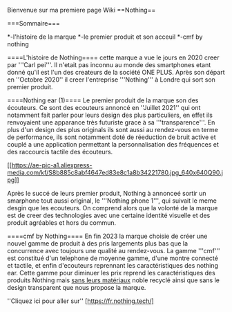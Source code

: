 Bienvenue sur ma premiere page Wiki
==Nothing==


===Sommaire===

*-l'histoire de la marque
*-le premier produit et son acceuil
*-cmf by nothing


====L'histoire de Nothing====
cette marque a vue le jours en 2020 creer par '''Carl pei'''. Il n'etait pas inconnu au monde des smartphones etant donné qu'il est l'un des createurs de la société ONE PLUS. Après son départ en ''Octobre 2020'' il creer l'entreprise '''Nothing''' à Londre qui sort son premier produit.

====Nothing ear (1)====
Le premier produit de la marque son des écouteurs. Ce sont des ecouteurs annoncé en ''Juillet 2021'' qui ont notamment fait parler pour leurs design des plus particuliers, en effet ils renvoyaient une apparance très futuriste grace à sa '''transparence'''. En plus d'un design des plus originals ils sont aussi au rendez-vous en terme de performance, ils sont notamment doté de réeduction de bruit active et couplé a une application permettant la personnalisation des fréquences et des raccourcis tactile des écouteurs.

[[https://ae-pic-a1.aliexpress-media.com/kf/S8b885c8abf4647ed83e8c1a8b34221780.jpg_640x640Q90.jpg]]

Après le succé de leurs premier produit, Nothing à annonceé sortir un smarphone tout aussi original, le '''Nothing phone 1''', qui suivait le meme desgin que les ecouteurs. On comprend alors que la volonté de la marque est de creer des technologies avec une certaine identité visuelle et des produit agréables et hors du commun.

====cmf by Nothing====
En fin 2023 la marque choisie de créer une nouvel gamme de produit à des pris largements plus bas que la concurrence avec toujours une qualité au rendez-vous. La gamme '''cmf''' est constitué d'un telephone de moyenne gamme, d'une montre connecté et tactile, et enfin d'ecouteurs reprennant les caractéristiques des nothing ear. Cette gamme pour diminuer les prix reprend les caractéristiques des produits Nothing mais <u>sans leurs matériaux</u> noble recyclé ainsi que sans le design transparent que nous propose la marque.

''Cliquez ici pour aller sur'' [https://fr.nothing.tech/]
